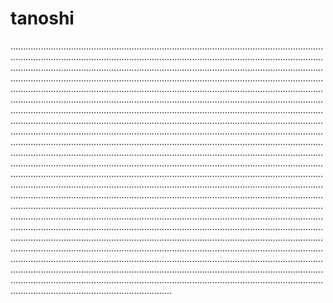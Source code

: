 # tanoshi

....................................................................................................................................................................................................................................................................................................................................................................................................................................................................................................................................................................................................................................................................................................................................................................................................................................................................................................................................................................................................................................................................................................................................................................................................................................................................................................................................................................................................................................................................................................................................................................................................................................................................................................................................................................................................................................................................................................................................................................................................................................................................................................................................................................................................................................................................................................................................................................................................................................................................................................................................................................................................................................................................................................................................................................................................................................................................................................................................................................................................................................